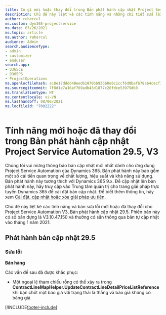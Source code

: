 ```yaml
---
title: Có gì mới hoặc thay đổi trong Bản phát hành cập nhật Project Service Automation 29.5, Bản vá, V3
description: Chủ đề này liệt kê các tính năng và những chi tiết sửa lỗi trong bản phát hành cập nhật Project Service Automation, bản vá 29.5, V3.
author: ruhercul
ms.custom: dyn365-projectservice
ms.date: 03/26/2021
ms.topic: article
ms.author: ruhercul
audience: Admin
search.audienceType:
- admin
- customizer
- enduser
search.app:
- D365CE
- D365PS
- ProjectOperations
ms.openlocfilehash: ac8e17dddd48eed61070bb93660e0c1ccf6d0bafb78a64cecf1b6ab45da7d1a9
ms.sourcegitcommit: 7f8d1e7a16af769adb43d1877c28fdce53975db8
ms.translationtype: HT
ms.contentlocale: vi-VN
ms.lasthandoff: 08/06/2021
ms.locfileid: "7002222"
---
```

# <a name="whats-new-or-changed-in-project-service-automation-update-release-295-v3"></a>Tính năng mới hoặc đã thay đổi trong Bản phát hành cập nhật Project Service Automation 29.5, V3

Chúng tôi vui mừng thông báo bản cập nhật mới nhất dành cho ứng dụng Project Service Automation của Dynamics 365. Bản phát hành này bao gồm một số cải tiến quan trọng về chất lượng, hiệu suất và khả năng sử dụng. Bản phát hành này tương thích với Dynamics 365 9.x. Để cập nhật lên bản phát hành này, hãy truy cập vào Trung tâm quản trị cho trang giải pháp trực tuyến Dynamics 365 để cài đặt bản cập nhật. Để biết thêm thông tin, hãy xem [Cài đặt, cập nhật hoặc xóa giải pháp ưu tiên](/power-platform/admin/install-remove-preferred-solution.md).

Chủ đề này liệt kê các tính năng và bản sửa lỗi mới hoặc đã thay đổi cho Project Service Automation V3, Bản phát hành cập nhật 29.5. Phiên bản này có số bản dựng là V3.10.47.150 và thường có sẵn thông qua bản tự cập nhật vào tháng 1 năm 2021.

## <a name="update-release-295"></a>Phát hành bản cập nhật 29.5

### <a name="bug-fixes"></a>Sửa lỗi


**Bán hàng**

Các vấn đề sau đã được khắc phục:

- Một ngoại lệ tham chiếu rỗng có thể xảy ra trong **ContractLineMapHelper.UpdateContractLineDetailPriceListReference** khi bạn chốt một báo giá với trạng thái là thắng và báo giá không có bảng giá.


[!INCLUDE[footer-include](../includes/footer-banner.md)]
